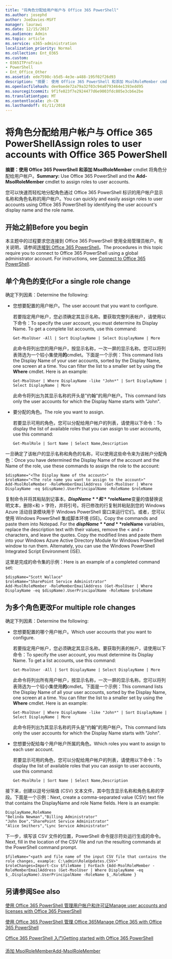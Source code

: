 ```yaml
---
title: "将角色分配给用户帐户与 Office 365 PowerShell"
ms.author: josephd
author: JoeDavies-MSFT
manager: laurawi
ms.date: 12/15/2017
ms.audience: Admin
ms.topic: article
ms.service: o365-administration
localization_priority: Normal
ms.collection: Ent_O365
ms.custom:
- O365ITProTrain
- PowerShell
- Ent_Office_Other
ms.assetid: ede7598c-b5d5-4e3e-a488-195f02f26d93
description: "摘要： 使用 Office 365 PowerShell 和添加 MsolRoleMember cmdlet 将角色分配给用户帐户。"
ms.openlocfilehash: dee9aede72a79a32f03c94a0793464e1393edd95
ms.sourcegitcommit: 9f1fe023f7e2924477d6e9003fdc805e3cb6e2be
ms.translationtype: MT
ms.contentlocale: zh-CN
ms.lasthandoff: 01/11/2018
---
```

# <a name="assign-roles-to-user-accounts-with-office-365-powershell"></a><span data-ttu-id="06f34-103">将角色分配给用户帐户与 Office 365 PowerShell</span><span class="sxs-lookup"><span data-stu-id="06f34-103">Assign roles to user accounts with Office 365 PowerShell</span></span>

 <span data-ttu-id="06f34-104">**摘要：**使用 Office 365 PowerShell 和**添加 MsolRoleMember** cmdlet 将角色分配给用户帐户。</span><span class="sxs-lookup"><span data-stu-id="06f34-104">**Summary:** Use Office 365 PowerShell and the **Add-MsolRoleMember** cmdlet to assign roles to user accounts.</span></span>
  
<span data-ttu-id="06f34-105">您可以快速而轻松地分配角色通过 Office 365 PowerShell 标识的用户帐户显示名称和角色名称的用户帐户。</span><span class="sxs-lookup"><span data-stu-id="06f34-105">You can quickly and easily assign roles to user accounts using Office 365 PowerShell by identifying the user account's display name and the role name.</span></span>
  
## <a name="before-you-begin"></a><span data-ttu-id="06f34-106">开始之前</span><span class="sxs-lookup"><span data-stu-id="06f34-106">Before you begin</span></span>

<span data-ttu-id="06f34-p101">本主题中的过程要求您连接到 Office 365 PowerShell 使用全局管理员帐户。有关说明，请参阅[连接到 Office 365 PowerShell](connect-to-office-365-powershell.md)。</span><span class="sxs-lookup"><span data-stu-id="06f34-p101">The procedures in this topic require you to connect to Office 365 PowerShell using a global administrator account. For instructions, see [Connect to Office 365 PowerShell](connect-to-office-365-powershell.md).</span></span>
  
## <a name="for-a-single-role-change"></a><span data-ttu-id="06f34-109">单个角色的变化</span><span class="sxs-lookup"><span data-stu-id="06f34-109">For a single role change</span></span>

<span data-ttu-id="06f34-110">确定下列因素：</span><span class="sxs-lookup"><span data-stu-id="06f34-110">Determine the following:</span></span>
  
- <span data-ttu-id="06f34-111">您想要配置的用户帐户。</span><span class="sxs-lookup"><span data-stu-id="06f34-111">The user account that you want to configure.</span></span>
    
    <span data-ttu-id="06f34-p102">若要指定用户帐户，您必须确定其显示名称。要获取完整列表帐户，请使用以下命令：</span><span class="sxs-lookup"><span data-stu-id="06f34-p102">To specify the user account, you must determine its Display Name. To get a complete list accounts, use this command:</span></span>
    
  ```
  Get-MsolUser -All | Sort DisplayName | Select DisplayName | More
  ```

    <span data-ttu-id="06f34-p103">此命令将列出您的用户帐户，按显示名称，一次一屏的显示名称。您可以将列表筛选为一个较小集使用**的**cmdlet。下面是一个示例：</span><span class="sxs-lookup"><span data-stu-id="06f34-p103">This command lists the Display Name of your user accounts, sorted by the Display Name, one screen at a time. You can filter the list to a smaller set by using the **Where** cmdlet. Here is an example:</span></span>
    
  ```
  Get-MsolUser | Where DisplayName -like "John*" | Sort DisplayName | Select DisplayName | More
  ```

    <span data-ttu-id="06f34-117">此命令将列出为其显示名称的开头是"约翰"的用户帐户。</span><span class="sxs-lookup"><span data-stu-id="06f34-117">This command lists only the user accounts for which the Display Name starts with "John".</span></span>
    
- <span data-ttu-id="06f34-118">要分配的角色。</span><span class="sxs-lookup"><span data-stu-id="06f34-118">The role you want to assign.</span></span>
    
    <span data-ttu-id="06f34-119">若要显示可用的角色，您可以分配给用户帐户的列表，请使用以下命令：</span><span class="sxs-lookup"><span data-stu-id="06f34-119">To display the list of available roles that you can assign to user accounts, use this command:</span></span>
    
  ```
  Get-MsolRole | Sort Name | Select Name,Description
  ```

<span data-ttu-id="06f34-120">一旦确定了该帐户的显示名称和角色的名称，可以使用这些命令来为该帐户分配角色：</span><span class="sxs-lookup"><span data-stu-id="06f34-120">Once you have determined the Display Name of the account and the Name of the role, use these commands to assign the role to the account:</span></span>
  
```
$dispName="<The Display Name of the account>"
$roleName="<The role name you want to assign to the account>"
Add-MsolRoleMember -RoleMemberEmailAddress (Get-MsolUser | Where DisplayName -eq $dispName).UserPrincipalName -RoleName $roleName
```

<span data-ttu-id="06f34-p104">复制命令并将其粘贴到记事本。**$DispName**和**$roleName**变量的值替换说明文本，删除\<和 > 字符，并将引号。将已修改的行复制并粘贴到您的 Windows Azure 活动目录模块用于 Windows PowerShell 窗口来运行它们。或者，您可以使用 Windows PowerShell 集成脚本环境 (ISE)。</span><span class="sxs-lookup"><span data-stu-id="06f34-p104">Copy the commands and paste them into Notepad. For the **$dispName** and **$roleName** variables, replace the description text with their values, remove the \< and > characters, and leave the quotes. Copy the modified lines and paste them into your Windows Azure Active Directory Module for Windows PowerShell window to run them. Alternately, you can use the Windows PowerShell Integrated Script Environment (ISE).</span></span>
  
<span data-ttu-id="06f34-125">这里是完成的命令集的示例：</span><span class="sxs-lookup"><span data-stu-id="06f34-125">Here is an example of a completed command set:</span></span>
  
```
$dispName="Scott Wallace"
$roleName="SharePoint Service Administrator"
Add-MsolRoleMember -RoleMemberEmailAddress (Get-MsolUser | Where DisplayName -eq $dispName).UserPrincipalName -RoleName $roleName
```

## <a name="for-multiple-role-changes"></a><span data-ttu-id="06f34-126">为多个角色更改</span><span class="sxs-lookup"><span data-stu-id="06f34-126">For multiple role changes</span></span>

<span data-ttu-id="06f34-127">确定下列因素：</span><span class="sxs-lookup"><span data-stu-id="06f34-127">Determine the following:</span></span>
  
- <span data-ttu-id="06f34-128">您想要配置的哪个用户帐户。</span><span class="sxs-lookup"><span data-stu-id="06f34-128">Which user accounts that you want to configure.</span></span>
    
    <span data-ttu-id="06f34-p105">若要指定用户帐户，您必须确定其显示名称。要获取列表的帐户，请使用以下命令：</span><span class="sxs-lookup"><span data-stu-id="06f34-p105">To specify the user account, you must determine its Display Name. To get a list accounts, use this command:</span></span>
    
  ```
  Get-MsolUser -All | Sort DisplayName | Select DisplayName | More
  ```

    <span data-ttu-id="06f34-p106">此命令将列出所有用户帐户，按显示名称，一次一屏的显示名称。您可以将列表筛选为一个较小集使用**的**cmdlet。下面是一个示例：</span><span class="sxs-lookup"><span data-stu-id="06f34-p106">This command lists the Display Name of all your user accounts, sorted by the Display Name, one screen at a time. You can filter the list to a smaller set by using the **Where** cmdlet. Here is an example:</span></span>
    
  ```
  Get-MsolUser | Where DisplayName -like "John*" | Sort DisplayName | Select DisplayName | More
  ```

    <span data-ttu-id="06f34-134">此命令将列出为其显示名称的开头是"约翰"的用户帐户。</span><span class="sxs-lookup"><span data-stu-id="06f34-134">This command lists only the user accounts for which the Display Name starts with "John".</span></span>
    
- <span data-ttu-id="06f34-135">您想要分配给每个用户帐户所属的角色。</span><span class="sxs-lookup"><span data-stu-id="06f34-135">Which roles you want to assign to each user account.</span></span>
    
    <span data-ttu-id="06f34-136">若要显示可用的角色，您可以分配给用户帐户的列表，请使用以下命令：</span><span class="sxs-lookup"><span data-stu-id="06f34-136">To display the list of available roles that you can assign to user accounts, use this command:</span></span>
    
  ```
  Get-MsolRole | Sort Name | Select Name,Description
  ```

<span data-ttu-id="06f34-p107">接下来，创建以逗号分隔值 (CSV) 文本文件，其中包含显示名称和角色名称的字段。下面是一个示例：</span><span class="sxs-lookup"><span data-stu-id="06f34-p107">Next, create a comma-separated value (CSV) text file that contains the DisplayName and role Name fields. Here is an example:</span></span>
  
```
DisplayName,RoleName
"Belinda Newman","Billing Administrator"
"John Doe","SharePoint Service Administrator"
"Alice Smithers","Lync Service Administrator"
```

<span data-ttu-id="06f34-139">下一步，填写该 CSV 文件的位置，PowerShell 命令提示符处运行生成的命令。</span><span class="sxs-lookup"><span data-stu-id="06f34-139">Next, fill in the location of the CSV file and run the resulting commands at the PowerShell command prompt.</span></span>
  
```
$fileName="<path and file name of the input CSV file that contains the role changes, example: C:\admin\RoleUpdates.CSV>"
$roleChanges=Import-Csv $fileName | ForEach {Add-MsolRoleMember -RoleMemberEmailAddress (Get-MsolUser | Where DisplayName -eq $_.DisplayName).UserPrincipalName -RoleName $_.RoleName }

```

## <a name="see-also"></a><span data-ttu-id="06f34-140">另请参阅</span><span class="sxs-lookup"><span data-stu-id="06f34-140">See also</span></span>

#### 

[<span data-ttu-id="06f34-141">使用 Office 365 PowerShell 管理用户帐户和许可证</span><span class="sxs-lookup"><span data-stu-id="06f34-141">Manage user accounts and licenses with Office 365 PowerShell</span></span>](manage-user-accounts-and-licenses-with-office-365-powershell.md)
  
[<span data-ttu-id="06f34-142">使用 Office 365 PowerShell 管理 Office 365</span><span class="sxs-lookup"><span data-stu-id="06f34-142">Manage Office 365 with Office 365 PowerShell</span></span>](manage-office-365-with-office-365-powershell.md)
  
[<span data-ttu-id="06f34-143">Office 365 PowerShell 入门</span><span class="sxs-lookup"><span data-stu-id="06f34-143">Getting started with Office 365 PowerShell</span></span>](getting-started-with-office-365-powershell.md)
#### 

[<span data-ttu-id="06f34-144">添加 MsolRoleMember</span><span class="sxs-lookup"><span data-stu-id="06f34-144">Add-MsolRoleMember</span></span>](https://msdn.microsoft.com/library/dn194120.aspx)

